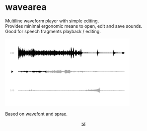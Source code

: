 # wavearea

Multiline waveform player with simple editing.<br/>
Provides minimal ergonomic means to open, edit and save sounds.<br/>
Good for speech fragments playback / editing.

<a href="https://dy.github.io/wavearea?src=https://cdn.freesound.org/previews/147/147582_1728127-lq.mp3"><img src="./wavearea.png" width="400" /></a>

<!-- [Demo](https://dy.github.io/wavearea?src=https://ia800207.us.archive.org/29/items/MLKDream/MLKDream_64kb.mp3). -->
<!-- [Forest sounds](https://dy.github.io/wavearea?src=https://cdn.freesound.org/previews/147/147582_1728127-lq.mp3). -->

Based on [wavefont](https://github.com/dy/wavefont) and [sprae](https://github.com/dy/sprae).

<!--
## Operations

All operations on audio are reflected in URL as:

```
?src=path/to/audio&clip=300-400&br=100..200..300&del=0-10..10-20&mute=10-20&...
```

Operations are applied to source in turn.
Supported operations are (measured in blocks, each block is 1024 samples wide):

* `src=path/to/audio` – load source file by URL. Can be wav, mp3 or ogg, or any other format supported by browser.
* `norm` – normalize audio - make sure max volume is 1.
* `clip=from-to` – slice audio to indicated range.
* `br=at..at..at...` – break audio by segments at indicated points.
* `del=from-to..from-to..from-to...` – delete fragments of audio.
-->
<!-- * `fadein=start-duration`, `fadeout=start-duration` -->


<p align=center><a href="https://github.com/krishnized/license/">🕉</a></p>

